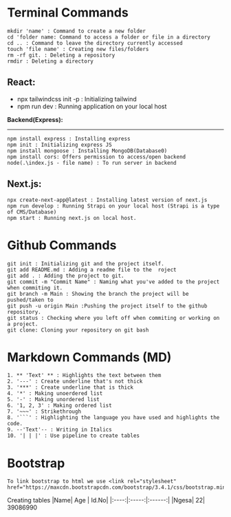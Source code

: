 # Terminal Commands

    mkdir 'name' : Command to create a new folder
    cd 'folder name: Command to access a folder or file in a directory
    cd .. : Command to leave the directory currently accessed
    touch 'file name' : Creating new files/folders
    rm -rf git. : Deleting a repository
    rmdir : Deleting a directory

## **React:**

- npx tailwindcss init -p : Initializing tailwind
- npm run dev : Running application on your local host

**Backend(Express):**

---

    npm install express : Installing express
    npm init : Initializing express JS
    npm install mongoose : Installing MongoDB(Database0)
    npm install cors: Offers permission to access/open backend
    node(.\index.js - file name) : To run server in backend

## **Next.js:**

    npx create-next-app@latest : Installing latest version of next.js
    npm run develop : Running Strapi on your local host (Strapi is a type of CMS/Database)
    npm start : Running next.js on local host.

# Github Commands

    git init : Initializing git and the project itself.
    git add README.md : Adding a readme file to the  roject
    git add . : Adding the project to git.
    git commit -m "Commit Name" : Naming what you've added to the project when commiting it.
    git branch -m Main : Showing the branch the project will be pushed/taken to
    git push -u origin Main :Pushing the project itself to the github repository.
    git status : Checking where you left off when commiting or working on a project.
    git clone: Cloning your repository on git bash

# Markdown Commands (MD)

    1. ** 'Text' ** : Highlights the text between them
    2. '---' : Create underline that's not thick
    3. '***' : Create underline that is thick
    4. '*' : Making unoerdered list
    5. '-' : Making unordered list
    6. '1, 2, 3' : Making ordered list
    7. '~~~' : Strikethrough
    8. '```' : Highlighting the language you have used and highlights the code.
    9. --'Text'-- : Writing in Italics
    10. '| | |' : Use pipeline to create tables

# Bootstrap

    To link bootstrap to html we use <link rel="stylesheet" href="https://maxcdn.bootstrapcdn.com/bootstrap/3.4.1/css/bootstrap.min.css">

Creating tables
|Name| Age | Id.No|
|:----:|:-----:|:------:|
|Ngesa| 22| 39086990
